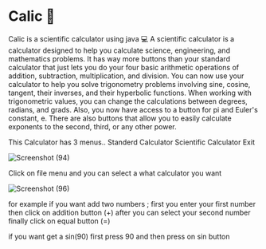 # Calic 🌸
Calic is a scientific calculator using java 💻
A scientific calculator is a calculator designed to help you calculate science, engineering, and mathematics problems. It has way more buttons than your standard calculator that just lets you do your four basic arithmetic operations of addition, subtraction, multiplication, and division.
You can now use your calculator to help you solve trigonometry problems involving sine, cosine, tangent, their inverses, and their hyperbolic functions. When working with trigonometric values, you can change the calculations between degrees, radians, and grads. Also, you now have access to a button for pi and Euler's constant, e. There are also buttons that allow you to easily calculate exponents to the second, third, or any other power.

This Calculator has 3 menus..
  Standerd Calculator 
  Scientific Calculator 
  Exit
  
 ![Screenshot (94)](https://user-images.githubusercontent.com/52965775/93567700-af5cb100-f9ac-11ea-8891-ef22e6a43aab.png)
 
 Click on file menu and you can select a what calculator you want
 
 ![Screenshot (96)](https://user-images.githubusercontent.com/52965775/93567926-0bbfd080-f9ad-11ea-859e-fcef1eb50a76.png)

for example if you want add two numbers ;
  first you enter your first number
  then click on addition button (+)
  after you can select your second number
  finally click on equal button (=)
  
  
 if you want get a sin(90)
  first press 90 and then press on sin button
  
  
 
